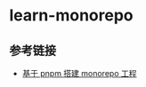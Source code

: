 # learn-monorepo

## 参考链接

+ [基于 pnpm 搭建 monorepo 工程](https://juejin.cn/post/7254369672823586873?searchId=20240118094645F1EDB5FACB51608097AD)